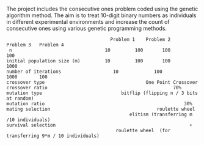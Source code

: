 The project includes the consecutive ones problem coded using the genetic algorithm method. 
The aim is to treat 10-digit binary numbers as individuals in different experimental environments and increase the count of consecutive ones using various genetic programming methods.


	                                      Problem 1	   Problem 2   	  Problem 3	  Problem 4
     n	                                10	       100	     100	     100
    initial population size (m)	        10	       100	     100	     1000
    number of iterations	               10             100	         1000        100
    crossover type	                                   One Point Crossover
    crossover ratio	                                             70%
    mutation type	                          bitflip (flipping n / 3 bits at random)
    mutation ratio                                   	             30%
    mating selection                            	       roulette wheel 
                                                 elitism (transferring m /10 individuals) 
    survival selection                                                 + 
                                            roulette wheel  (for transferring 9*m / 10 individuals)
